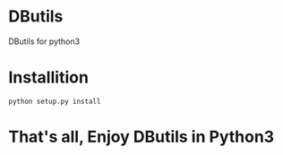 # DButils
DButils for python3

# Installition

    python setup.py install
  
# That's all, Enjoy DButils in Python3
